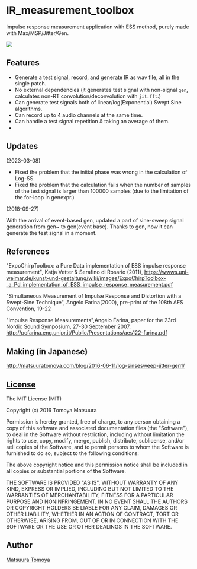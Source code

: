 # IR_measurement_toolbox

Impulse response measurement application with ESS method, purely made with Max/MSP/Jitter/Gen.

![](./thum.jpg)

## Features

- Generate a test signal, record, and generate IR as wav file, all in the single patch.
- No external dependencies (it generates test signal with non-signal `gen`, calculates non-RT convolution/deconvolution with `jit.fft`.)
- Can generate test signals both of linear/log(Exponential) Swept Sine algorithms.
- Can record up to 4 audio channels at the same time.
- Can handle a test signal repetition & taking an average of them.
- 
## Updates

(2023-03-08) 

- Fixed the problem that the initial phase was wrong in the calculation of Log-SS.
- Fixed the problem that the calculation fails when the number of samples of the test signal is larger than 100000 samples (due to the limitation of the for-loop in genexpr.)

(2018-09-27)

With the arrival of event-based gen, updated a part of sine-sweep signal generation from gen~ to gen(event base).
Thanks to gen, now it can generate the test signal in a moment.

## References 

"ExpoChirpToolbox: a Pure Data implementation of ESS impulse response measurement", Katja Vetter & Serafino di Rosario (2011), https://wwws.uni-weimar.de/kunst-und-gestaltung/wiki/images/ExpoChirpToolbox-_a_Pd_implementation_of_ESS_impulse_response_measurement.pdf 

"Simultaneous Measurement of Impulse Response and Distortion with a Swept-Sine Technique", Angelo Farina(2000), pre-print of the 108th AES Convention, 19-22 

"Impulse Response Measurements",Angelo Farina, paper for the 23rd Nordic Sound Symposium, 27-30 September 2007. http://pcfarina.eng.unipr.it/Public/Presentations/aes122-farina.pdf 

## Making (in Japanese)

<http://matsuuratomoya.com/blog/2016-06-11/log-sinsesweep-jitter-gen1/>

## [License](LICENSE)

The MIT License (MIT)

Copyright (c) 2016 Tomoya Matsuura

Permission is hereby granted, free of charge, to any person obtaining a copy
of this software and associated documentation files (the "Software"), to deal
in the Software without restriction, including without limitation the rights
to use, copy, modify, merge, publish, distribute, sublicense, and/or sell
copies of the Software, and to permit persons to whom the Software is
furnished to do so, subject to the following conditions:

The above copyright notice and this permission notice shall be included in all
copies or substantial portions of the Software.

THE SOFTWARE IS PROVIDED "AS IS", WITHOUT WARRANTY OF ANY KIND, EXPRESS OR
IMPLIED, INCLUDING BUT NOT LIMITED TO THE WARRANTIES OF MERCHANTABILITY,
FITNESS FOR A PARTICULAR PURPOSE AND NONINFRINGEMENT. IN NO EVENT SHALL THE
AUTHORS OR COPYRIGHT HOLDERS BE LIABLE FOR ANY CLAIM, DAMAGES OR OTHER
LIABILITY, WHETHER IN AN ACTION OF CONTRACT, TORT OR OTHERWISE, ARISING FROM,
OUT OF OR IN CONNECTION WITH THE SOFTWARE OR THE USE OR OTHER DEALINGS IN THE
SOFTWARE.

## Author

[Matsuura Tomoya](http://matsuuratomoya.com)

